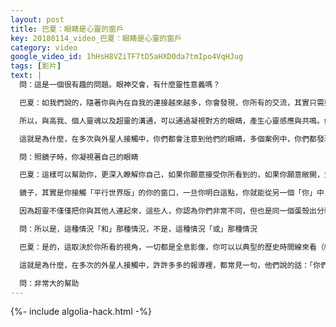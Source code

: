 ```yaml
---
layout: post
title: 巴夏：眼睛是心靈的窗戶
key: 20180114_video_巴夏：眼睛是心靈的窗戶
category: video
google_video_id: 1hHsH8VZiTF7tD5aHXD0da7tmIpo4VqHJug
tags: [影片]
text: |
  問：這是一個很有趣的問題。眼神交會，有什麼靈性意義嗎？

  巴夏：如我們說的，隨著你與內在自我的連接越來越多，你會發現，你所有的交流，其實只需要眼睛，通過眼睛散發的振頻，就可以傳遞所有信息，這就是為什麼，你們本能地知道：眼睛是心靈的窗戶。

  所以，與高我、個人靈魂以及超靈的溝通，可以通過凝視對方的眼睛，產生心靈感應與共鳴。如此，你會更深入地瞭解你自己，瞭解對方，當然，這需要練習，從而熟練掌握這樣的溝通方式。

  這就是為什麼，在多次與外星人接觸中，你們都會注意到他們的眼睛，多個案例中，你們都發現，他們的眼睛都比你們的大。因為眼睛的大小，反應了一個人與高我、靈魂以及超靈的連接程度。這就是為什麼，在未來，你們的眼睛也會在一定程度上變大。

  問：照鏡子時，你凝視著自己的眼睛

  巴夏：這樣可以幫助你，更深入瞭解你自己，如果你願意接受你所看到的，如果你願意敞開，並真心去探索，你就能與「鏡中的你」交流互動，讓你感覺「鏡中的你」，似乎是平行世界裡，另一個版本的你，事實上，也是如此。你認為鏡子是在反射你，非也！

  鏡子，其實是你接觸「平行世界版」的你的窗口，一旦你明白這點，你就能從另一個「你」中，獲取大量信息，你們倆看似一樣，其實人生體驗卻有點不同，如果你能在身邊佈滿鏡子，就是你們所說的「鏡子大廳」，你在看似無限的鏡子中，看見多重反射的自己，這會增強你與多重宇宙多版本的你互動交流的能力，這也可以將你連接到你的超靈視角。

  因為超靈不僅僅把你與其他人連起來，這些人，你認為你們非常不同，但也是同一個蛋殼出分裂的不同碎片，超靈，同時也把你跟眾多的不同版本的你，連起來，這些「你」幾乎一樣，生活在的平行世界裡的地球上，你們的經歷可能有點不同，或有很大的不同，但你們的長相卻幾乎一樣。

  問：所以是，這種情況「和」那種情況，不是，這種情況「或」那種情況

  巴夏：是的，這取決於你所看的視角，一切都是全息影像，你可以以典型的歷史時間線來看（線），或從多版本地球，多版本的你來看（面），你也可以把一切人事物，都當成你。因為，一切為「一」，都是另一個版本的「你」，每個存在體，都是另一個平行世界的版的「你」，體驗著另一個完全不同的「視角」，包括那些在你們的時間架構裡的。

  這就是為什麼，在多次的外星人接觸中，許許多多的報導裡，都常見一句，他們說的話：「你們就是我們！」「從另一個角度」，然後「句號」。這對你有幫助嗎？

  問：非常大的幫助
---
```


{%- include algolia-hack.html -%}
